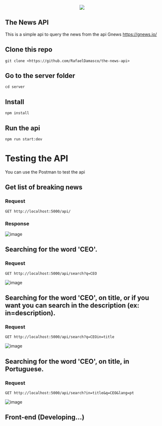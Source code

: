 <p align="center">
  <img src="https://user-images.githubusercontent.com/29737013/192361073-4c510cd1-c7d9-496a-8d86-c3eb5b778957.png" />
</p>

## The News API

This is a simple api to query the news from the api Gnews <https://gnews.io/>

## Clone this repo 

    git clone <https://github.com/RafaelDamasco/the-news-api>

## Go to the server folder

    cd server

## Install

    npm install

## Run the api

    npm run start:dev

# Testing the API

You can use the Postman to test the api

## Get list of breaking news

### Request

`GET http://localhost:5000/api/`

### Response

![image](https://user-images.githubusercontent.com/29737013/192366803-9f08a5bb-4611-451d-b519-a6d1ac21753d.png)

## Searching for the word 'CEO'. 

### Request

`GET http://localhost:5000/api/search?q=CEO`

![image](https://user-images.githubusercontent.com/29737013/192367121-292ab75c-31d2-4e92-a737-bf42967e4946.png)

## Searching for the word 'CEO', on title, or if you want you can search in the description (ex: in=description). 

### Request

`GET http://localhost:5000/api/search?q=CEOin=title`

![image](https://user-images.githubusercontent.com/29737013/192367532-044fca9c-1ddc-418b-94ca-c0595007d9fb.png)

## Searching for the word 'CEO', on title, in Portuguese. 

### Request

`GET http://localhost:5000/api/search?in=title&q=CEO&lang=pt`

![image](https://user-images.githubusercontent.com/29737013/192367722-374efdff-83f0-4882-a7b8-97e2530b313b.png)

## Front-end (Developing...)
